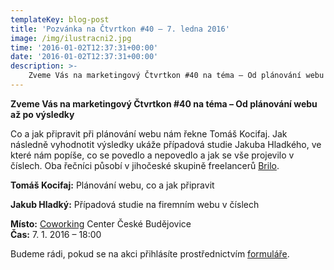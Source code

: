 ```yaml
---
templateKey: blog-post
title: 'Pozvánka na Čtvrtkon #40 – 7. ledna 2016'
image: /img/ilustracni2.jpg
time: '2016-01-02T12:37:31+00:00'
date: '2016-01-02T12:37:31+00:00'
description: >-
    Zveme Vás na marketingový Čtvrtkon #40 na téma – Od plánování webu až po výsledky...
---
```

**Zveme Vás na marketingový Čtvrtkon #40 na téma – Od plánování webu až po výsledky**

Co a jak připravit při plánování webu nám řekne Tomáš Kocifaj. Jak následně vyhodnotit výsledky ukáže případová studie Jakuba Hladkého, ve které nám popíše, co se povedlo a nepovedlo a jak se vše projevilo v číslech. Oba řečníci působí v jihočeské skupině freelancerů [Brilo](http://www.brilo.cz/).

**Tomáš Kocifaj:** Plánování webu, co a jak připravit

**Jakub Hladký:** Případová studie na firemním webu v číslech

**Místo:** [Coworking](http://www.coworkingcb.cz/ "http://www.coworkingcb.cz/") Center České Budějovice  
**Čas:** 7. 1. 2016 – 18:00

Budeme rádi, pokud se na akci přihlásíte prostřednictvím [formuláře](https://docs.google.com/forms/d/1d70aa7KxzzLgU7SqFnwu8Aqsmtu52K2IFsGKyRJlLCc/viewform?pref=2&pli=1&edit_requested=true).